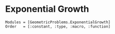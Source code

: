 
# Exponential Growth

```@autodocs
Modules = [GeometricProblems.ExponentialGrowth]
Order   = [:constant, :type, :macro, :function]
```
